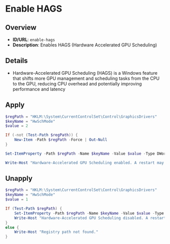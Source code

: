 # Enable HAGS

## Overview
- **ID/URL**: `enable-hags`
- **Description**: Enables HAGS (Hardware Accelerated GPU Scheduling)





## Details

- Hardware-Accelerated GPU Scheduling (HAGS) is a Windows feature that shifts more GPU management and scheduling tasks from the CPU to the GPU, reducing CPU overhead and potentially improving performance and latency





## Apply

```powershell { .no-copy }  
$regPath = "HKLM:\System\CurrentControlSet\Control\GraphicsDrivers"
$keyName = "HwSchMode"
$value = 2

If (-not (Test-Path $regPath)) {
    New-Item -Path $regPath -Force | Out-Null
}

Set-ItemProperty -Path $regPath -Name $keyName -Value $value -Type DWord

Write-Host "Hardware-Accelerated GPU Scheduling enabled. A restart may be required."

```

## Unapply

```powershell
$regPath = "HKLM:\System\CurrentControlSet\Control\GraphicsDrivers"
$keyName = "HwSchMode"
$value = 1

If (Test-Path $regPath) {
    Set-ItemProperty -Path $regPath -Name $keyName -Value $value -Type DWord
    Write-Host "Hardware-Accelerated GPU Scheduling disabled. A restart may be required."
}
else {
    Write-Host "Registry path not found."
}

```
